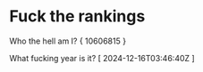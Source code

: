 # Fuck the rankings

Who the hell am I?
{ 10606815 }

What fucking year is it?
[ 2024-12-16T03:46:40Z ]
